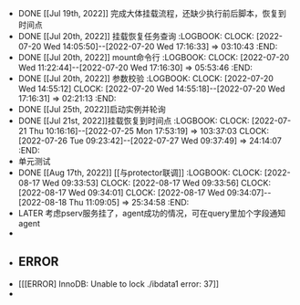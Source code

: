 - DONE [[Jul 19th, 2022]] 完成大体挂载流程，还缺少执行前后脚本，恢复到时间点
- DONE [[Jul 20th, 2022]] 挂载恢复任务查询
  :LOGBOOK:
  CLOCK: [2022-07-20 Wed 14:05:50]--[2022-07-20 Wed 17:16:33] =>  03:10:43
  :END:
- DONE [[Jul 20th, 2022]] mount命令行
  :LOGBOOK:
  CLOCK: [2022-07-20 Wed 11:22:44]--[2022-07-20 Wed 17:16:30] =>  05:53:46
  :END:
- DONE [[Jul 20th, 2022]] 参数校验
  :LOGBOOK:
  CLOCK: [2022-07-20 Wed 14:55:12]
  CLOCK: [2022-07-20 Wed 14:55:18]--[2022-07-20 Wed 17:16:31] =>  02:21:13
  :END:
- DONE [[Jul 25th, 2022]]启动实例并轮询
- DONE [[Jul 21st, 2022]]挂载恢复到时间点
  :LOGBOOK:
  CLOCK: [2022-07-21 Thu 10:16:16]--[2022-07-25 Mon 17:53:19] =>  103:37:03
  CLOCK: [2022-07-26 Tue 09:23:42]--[2022-07-27 Wed 09:37:49] =>  24:14:07
  :END:
- 单元测试
- DONE [[Aug 17th, 2022]] [[与protector联调]]
  :LOGBOOK:
  CLOCK: [2022-08-17 Wed 09:33:53]
  CLOCK: [2022-08-17 Wed 09:33:56]
  CLOCK: [2022-08-17 Wed 09:34:01]
  CLOCK: [2022-08-17 Wed 09:34:07]--[2022-08-18 Thu 11:09:05] =>  25:34:58
  :END:
- LATER 考虑pserv服务挂了，agent成功的情况，可在query里加个字段通知agent
-
- ## ERROR
- [[[ERROR] InnoDB: Unable to lock ./ibdata1 error: 37]]
-